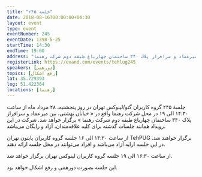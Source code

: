 ```yaml
---
title: "جلسه ۲۴۵"
date: 2018-08-16T00:00:00+04:30
layout: event
type: event
eventNumber: 245
eventDate: 1398-5-25
startTime: 14:30
endTime: 19:00
address: "خیابان بهشتی، بین میرعماد و سرافراز پلاک ۳۴۰ ساختمان چهارباغ طبقه دوم شرکت رهنما"
registerLink: https://evand.com/events/tehlug245
speakers: [دورهمی]
topics: [رفع اشکال]
lat: 35.729393
lng: 51.422364
locations: [رهنما]
---
```

جلسهٔ ۲۴۵ گروه کاربران گنو/لینوکس تهران در روز پنجشنبه، ۲۸ مرداد ماه از ساعت ۱۴:۳۰ الی ۱۹ در محل شرکت رهنما واقع در « خیابان بهشتی، بین میرعماد و سرافراز پلاک ۳۴۰ ساختمان چهارباغ طبقه دوم شرکت رهنما » برگزار خواهد شد. شرکت در این رویداد همانند جلسات گذشته برای کلیه علاقه‌مندان، آزاد و رایگان می‌باشد.

از ساعت ۱۴:۳۰ الی ۱۶ جلسه گروه کاربران پایتون تهران TehPUG برگزار خواهند شد.
در این حلسه ارايه آزاد می‌باشد و افراد می‌توانند در محل جلسه ارائه دهند.

از ساعت ۱۶:۳۰ الی ۱۹ جلسه گروه کاربران لینوکس تهران برگزار خواهد شد.

این جلسه بصورت دورهمی و رفع اشکال خواهد بود.

